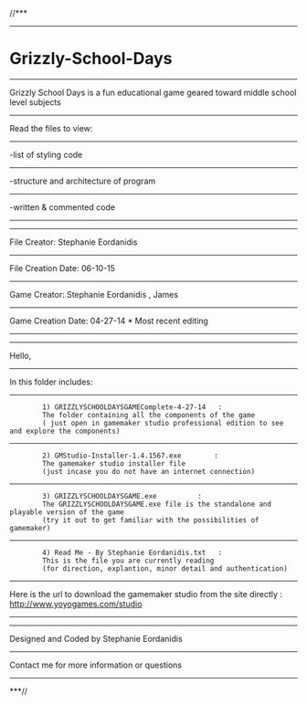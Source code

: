 //***
*****
# Grizzly-School-Days
*****
Grizzly School Days is a fun educational game geared toward middle school level subjects
*****
Read the files to view:
*****
-list of styling code
*****
-structure and architecture of program
*****
-written & commented code
*****
*****
File Creator: Stephanie Eordanidis
*****
File Creation Date: 06-10-15
*****
Game Creator: Stephanie Eordanidis , James
*****
Game Creation Date: 04-27-14 * Most recent editing
*****
*****
Hello,
*****
In this folder includes:
*****			
			1) GRIZZLYSCHOOLDAYSGAMEComplete-4-27-14   :
			The folder containing all the components of the game 
			( just open in gamemaker studio professional edition to see and explore the components)
*****			
			2) GMStudio-Installer-1.4.1567.exe        : 
			The gamemaker studio installer file
			(just incase you do not have an internet connection)
*****			
			3) GRIZZLYSCHOOLDAYSGAME.exe		  : 
			The GRIZZLYSCHOOLDAYSGAME.exe file is the standalone and playable version of the game
			(try it out to get familiar with the possibilities of gamemaker)
*****			
			4) Read Me - By Stephanie Eordanidis.txt   : 
			This is the file you are currently reading 
			(for direction, explantion, minor detail and authentication)
*****
Here is the url to download the gamemaker studio from the site directly  :  http://www.yoyogames.com/studio
*****
*****
Designed and Coded by Stephanie Eordanidis
*****
Contact me for more information or questions
*****
***//
